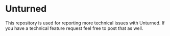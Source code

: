 # Unturned

This repository is used for reporting more technical issues with Unturned. 
If you have a technical feature request feel free to post that as well.
